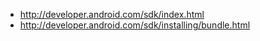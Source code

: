 * http://developer.android.com/sdk/index.html
* http://developer.android.com/sdk/installing/bundle.html
